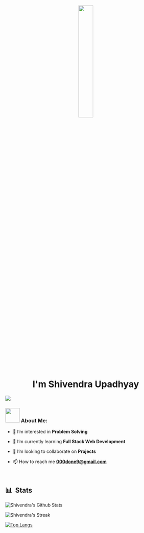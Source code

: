 <h1 align="center"><div align="center">
<img src="https://rishavanand.github.io/static/images/greetings.gif" align="center" style="width: 30%" />
</div>I'm Shivendra Upadhyay</h1>


![](https://camo.githubusercontent.com/992babdffd8c74a1502de375fbdf7e4d54773242/68747470733a2f2f6d656469612e67697068792e636f6d2f6d656469612f53576f536b4e36447854737a71494b4571762f67697068792e676966)

### <img src="https://github.com/TheDudeThatCode/TheDudeThatCode/blob/master/Assets/Developer.gif" width="45" /> About Me:
- 👀 I’m interested in **Problem Solving** 

- 🌱 I’m currently learning **Full Stack Web Development**

- 💞️ I’m looking to collaborate on **Projects**

- 📫 How to reach me **000done9@gmail.com**


&nbsp;

## 📊 &nbsp;Stats

![Shivendra's Github Stats](https://github-readme-stats.vercel.app/api?username=meshiv5&hide=contribs,prs&show_icons=true&bg_color=0d1116&title_color=ce09ec&text_color=a4aacb&icon_color=007ec6)

![Shivendra's Streak](https://github-readme-streak-stats.herokuapp.com/?user=meshiv5&theme=dark&count_private=true&bg_color=0d1116&title_color=ce09ec&text_color=a4aacb&icon_color=007ec6)

[![Top Langs](https://github-readme-stats.vercel.app/api/top-langs/?username=apoorvtyagi&layout=compact&text_color=daf7dc&bg_color=151515&hide=css,html,php)](https://github.com/meshiv5/github-readme-stats)
<!---
meshiv5/meshiv5 is a ✨ special ✨ repository because its `README.md` (this file) appears on your GitHub profile.
You can click the Preview link to take a look at your changes.
--->
